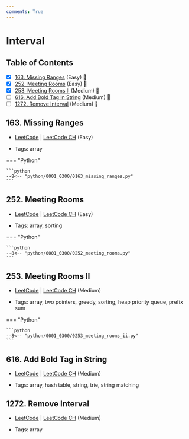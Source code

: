 ```yaml
---
comments: True
---
```


# Interval

## Table of Contents

- [x] [163. Missing Ranges](https://leetcode.cn/problems/missing-ranges/) (Easy) 👑
- [x] [252. Meeting Rooms](https://leetcode.cn/problems/meeting-rooms/) (Easy) 👑
- [x] [253. Meeting Rooms II](https://leetcode.cn/problems/meeting-rooms-ii/) (Medium) 👑
- [ ] [616. Add Bold Tag in String](https://leetcode.cn/problems/add-bold-tag-in-string/) (Medium) 👑
- [ ] [1272. Remove Interval](https://leetcode.cn/problems/remove-interval/) (Medium) 👑

## 163. Missing Ranges

-   [LeetCode](https://leetcode.com/problems/missing-ranges/) | [LeetCode CH](https://leetcode.cn/problems/missing-ranges/) (Easy)

-   Tags: array

=== "Python"

    ```python
    --8<-- "python/0001_0300/0163_missing_ranges.py"
    ```



## 252. Meeting Rooms

-   [LeetCode](https://leetcode.com/problems/meeting-rooms/) | [LeetCode CH](https://leetcode.cn/problems/meeting-rooms/) (Easy)

-   Tags: array, sorting

=== "Python"

    ```python
    --8<-- "python/0001_0300/0252_meeting_rooms.py"
    ```



## 253. Meeting Rooms II

-   [LeetCode](https://leetcode.com/problems/meeting-rooms-ii/) | [LeetCode CH](https://leetcode.cn/problems/meeting-rooms-ii/) (Medium)

-   Tags: array, two pointers, greedy, sorting, heap priority queue, prefix sum

=== "Python"

    ```python
    --8<-- "python/0001_0300/0253_meeting_rooms_ii.py"
    ```



## 616. Add Bold Tag in String

-   [LeetCode](https://leetcode.com/problems/add-bold-tag-in-string/) | [LeetCode CH](https://leetcode.cn/problems/add-bold-tag-in-string/) (Medium)

-   Tags: array, hash table, string, trie, string matching


## 1272. Remove Interval

-   [LeetCode](https://leetcode.com/problems/remove-interval/) | [LeetCode CH](https://leetcode.cn/problems/remove-interval/) (Medium)

-   Tags: array
